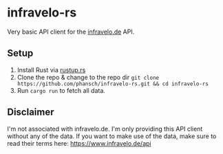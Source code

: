 # infravelo-rs

Very basic API client for the [infravelo.de](https://www.infravelo.de) API.

## Setup

1. Install Rust via [rustup.rs](https://rustup.rs)
2. Clone the repo & change to the repo dir `git clone https://github.com/phansch/infravelo-rs.git && cd infravelo-rs`
3. Run `cargo run` to fetch all data.

## Disclaimer

I'm not associated with infravelo.de. I'm only providing this API client without any of the data.
If you want to make use of the data, make sure to read their terms here: https://www.infravelo.de/api
